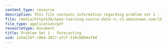 ```yaml
---
content_type: resource
description: This file contains information regarding problem set 1 - forecasting.
file: /media/https%3A/open-learning-course-data-rc.s3.amazonaws.com/15-772j-d-lab-supply-chains-fall-2014/1a5a21bfc0643017a7cf510cb094af4d_MIT15_772JF14_ProblemSet1.pdf
file_type: application/pdf
resourcetype: Document
title: Problem Set 1 - Forecasting
uid: 1a5a21bf-c064-3017-a7cf-510cb094af4d
---
```

